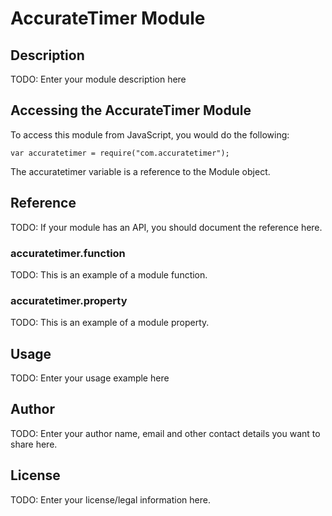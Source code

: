 # AccurateTimer Module

## Description

TODO: Enter your module description here

## Accessing the AccurateTimer Module

To access this module from JavaScript, you would do the following:

    var accuratetimer = require("com.accuratetimer");

The accuratetimer variable is a reference to the Module object.

## Reference

TODO: If your module has an API, you should document
the reference here.

### accuratetimer.function

TODO: This is an example of a module function.

### accuratetimer.property

TODO: This is an example of a module property.

## Usage

TODO: Enter your usage example here

## Author

TODO: Enter your author name, email and other contact
details you want to share here.

## License

TODO: Enter your license/legal information here.
